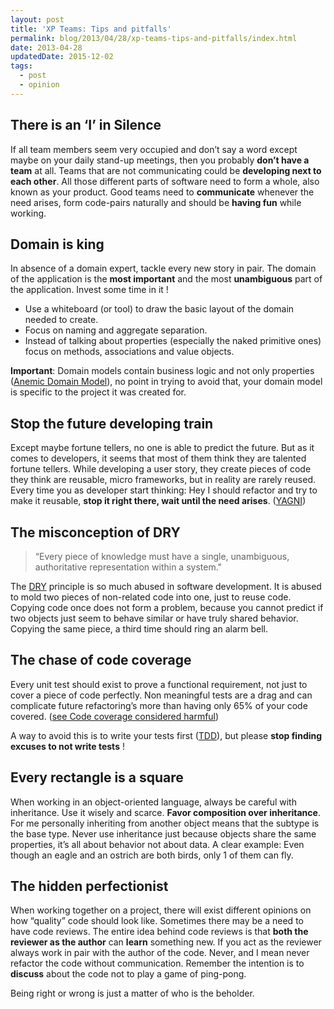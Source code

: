 ```yaml
---
layout: post
title: 'XP Teams: Tips and pitfalls'
permalink: blog/2013/04/28/xp-teams-tips-and-pitfalls/index.html
date: 2013-04-28
updatedDate: 2015-12-02
tags:
  - post
  - opinion
---
```


## There is an ‘I’ in Silence

If all team members seem very occupied and don’t say a word except maybe on your daily stand-up meetings, then you probably **don’t have a team** at all. Teams that are not communicating could be **developing next to each other**. All those different parts of software need to form a whole, also known as your product. Good teams need to **communicate** whenever the need arises, form code-pairs naturally and should be **having fun** while working.

## Domain is king

In absence of a domain expert, tackle every new story in pair. The domain of the application is the **most important** and the most **unambiguous** part of the application. Invest some time in it !

- Use a whiteboard (or tool) to draw the basic layout of the domain needed to create.
- Focus on naming and aggregate separation.
- Instead of talking about properties (especially the naked primitive ones) focus on methods, associations and value objects.

**Important**: Domain models contain business logic and not only properties ([Anemic Domain Model](http://martinfowler.com/bliki/AnemicDomainModel.html)), no point in trying to avoid that, your domain model is specific to the project it was created for.

## Stop the future developing train

Except maybe fortune tellers, no one is able to predict the future. But as it comes to developers, it seems that most of them think they are talented fortune tellers. While developing a user story, they create pieces of code they think are reusable, micro frameworks, but in reality are rarely reused. Every time you as developer start thinking: Hey I should refactor and try to make it reusable, **stop it right there, wait until the need arises**. ([YAGNI](http://en.wikipedia.org/wiki/You_aren%27t_gonna_need_it))

## The misconception of DRY

> “Every piece of knowledge must have a single, unambiguous, authoritative representation within a system."

The [DRY](http://en.wikipedia.org/wiki/Don%27t_repeat_yourself) principle is so much abused in software development. It is abused to mold two pieces of non-related code into one, just to reuse code. Copying code once does not form a problem, because you cannot predict if two objects just seem to behave similar or have truly shared behavior. Copying the same piece, a third time should ring an alarm bell.

## The chase of code coverage

Every unit test should exist to prove a functional requirement, not just to cover a piece of code perfectly. Non meaningful tests are a drag and can complicate future refactoring’s more than having only 65% of your code covered. ([see Code coverage considered harmful](http://adiws.blogspot.it/2012/04/code-coverage-considered-harmful.html))

A way to avoid this is to write your tests first ([TDD](http://en.wikipedia.org/wiki/Test-driven_development")), but please **stop finding excuses to not write tests** !

## Every rectangle is a square

When working in an object-oriented language, always be careful with inheritance. Use it wisely and scarce. **Favor composition over inheritance**. For me personally inheriting from another object means that the subtype is the base type. Never use inheritance just because objects share the same properties, it’s all about behavior not about data.
A clear example: Even though an eagle and an ostrich are both birds, only 1 of them can fly.

## The hidden perfectionist

When working together on a project, there will exist different opinions on how “quality” code should look like. Sometimes there may be a need to have code reviews. The entire idea behind code reviews is that **both the reviewer as the author** can **learn** something new. If you act as the reviewer always work in pair with the author of the code. Never, and I mean never refactor the code without communication. Remember the intention is to **discuss** about the code not to play a game of ping-pong.

Being right or wrong is just a matter of who is the beholder.
